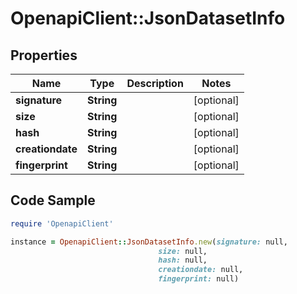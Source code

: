 # OpenapiClient::JsonDatasetInfo

## Properties

Name | Type | Description | Notes
------------ | ------------- | ------------- | -------------
**signature** | **String** |  | [optional] 
**size** | **String** |  | [optional] 
**hash** | **String** |  | [optional] 
**creationdate** | **String** |  | [optional] 
**fingerprint** | **String** |  | [optional] 

## Code Sample

```ruby
require 'OpenapiClient'

instance = OpenapiClient::JsonDatasetInfo.new(signature: null,
                                 size: null,
                                 hash: null,
                                 creationdate: null,
                                 fingerprint: null)
```


